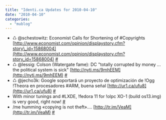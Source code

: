 ```yaml
---
title: "Identi.ca Updates for 2010-04-10"
date: "2010-04-10"
categories: 
  - "mublog"
---
```


- ♺ @schestowitz: Economist Calls for Shortening of #Copyrights [http://www.economist.com/opinion/displaystory.cfm?story\_id=15868004](http://www.economist.com/opinion/displaystory.cfm?story_id=15868004) [#](http://identi.ca/notice/27984907)
- ♺ @lessig: Colson (Watergate fame): DC "totally corrupted by money ... the political system is sick" [http://nyti.ms/9mhEEM](http://nyti.ms/9mhEEM) [#](http://identi.ca/notice/28027695)
- ♺ @jecho3k: Google soportará un proyecto de optimización de !Ogg !Theora en procesadores #ARM, buena señal [http://ur1.ca/ufu8](http://ur1.ca/ufu8) [#](http://identi.ca/notice/28027775)
- With minor tunings and #LXDE, !fedora 11 for !olpc XO-1 (build os13.img) is very good, right now! [#](http://identi.ca/notice/28034616)
- /me humming «copying is not theft».... [http://tr.im/VeaM](http://tr.im/VeaM) [#](http://identi.ca/notice/28035826)
